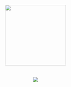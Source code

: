 <div align="center">
  <img 
    src="https://github.com/user-attachments/assets/35d45729-91bd-4e6a-aebb-fa6ca7b17aa1" 
    style="display:block; margin:auto; width:200px; height:auto;" 
    loop 
  />
</div>

<h1 align="center">
  <a href="https://git.io/typing-svg">
    <img src="https://readme-typing-svg.herokuapp.com/?font=Righteous&size=30&center=true&vCenter=true&width=500&height=70&duration=4000&lines=Hey!+I'm+Maryam;" />
  </a>
</h1>
